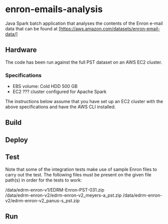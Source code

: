 # enron-emails-analysis

Java Spark batch application that analyses the contents of the Enron e-mail data  that can be found at [https://aws.amazon.com/datasets/enron-email-data/]

## Hardware

The code has been run against the full PST dataset on an AWS EC2 cluster.

### Specifications
* EBS volume: Cold HDD 500 GB
* EC2 ??? cluster configured for Apache Spark

The instructions below assume that you have set up an EC2 cluster 
with the above specifications and have the AWS CLI installed.

## Build

## Deploy

## Test

Note that some of the integration tests make use of sample Enron files to carry out the test.
The following files must be present on the given file path(s) in order for the tests to work:
  
  /data/edrm-enron-v1/EDRM-Enron-PST-031.zip  
  /data/edrm-enron-v2/edrm-enron-v2_meyers-a_pst.zip
  /data/edrm-enron-v2/edrm-enron-v2_panus-s_pst.zip

## Run
